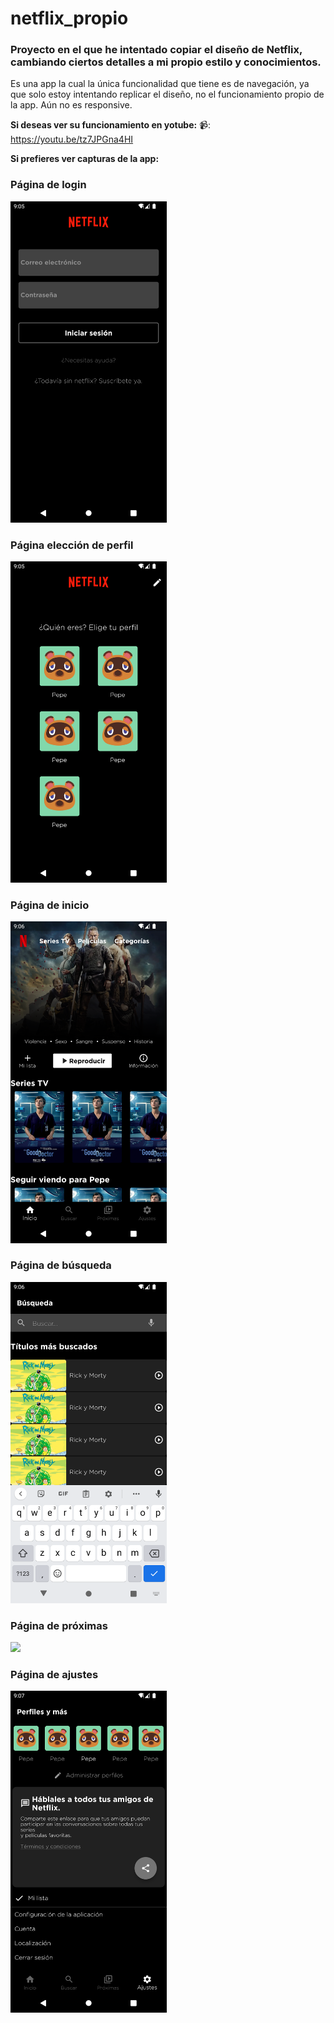 # netflix_propio

### Proyecto en el que he intentado copiar el diseño de Netflix, cambiando ciertos detalles a mi propio estilo y conocimientos.

Es una app la cual la única funcionalidad que tiene es de navegación, ya que solo estoy intentando replicar el diseño, no el funcionamiento propio de la app.
Aún no es responsive.


**Si deseas ver su funcionamiento en yotube:**
📹: https://youtu.be/tz7JPGna4HI


**Si prefieres ver capturas de la app:**

### Página de login

<img src="screenshots/Screenshot_1644522008.png" width="250" >

### Página elección de perfil

<img src="screenshots/Screenshot_1644522047.png" width="250">

### Página de inicio

<img src="screenshots/Screenshot_1644522067.png" width="250">

### Página de búsqueda

<img src="screenshots/Screenshot_1644522081.png" width="250">

### Página de próximas

<img src="screenshots/Screenshot_16445220102.png" width="250">

### Página de ajustes

<img src="screenshots/Screenshot_1644522115.png" width="250">



